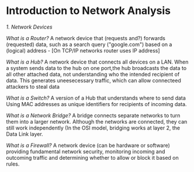 # Introduction to Network Analysis
_1. Network Devices_

_What is a Router?_ 
A network device that (requests and?) forwards (requested) data, such as a search query ("google.com") based on a (logical) address - [On TCP/IP networks router uses IP address]

_What is a Hub?_
A network device that connects all devices on a LAN. When a system sends data to the hub on one port,the hub broadcasts the data to all other attached data, not understanding who the intended recipient of data. This generates uneesecessary traffic, which can allow connecteed attackers to steal data

_What is a Switch?_
A version of a Hub that understands where to send data Using MAC addresses as unique identifiers for recipients of incoming data. 

_What is a Network Bridge?_
A bridge connects separate networks to turn them into a larger network. Although the networks are connected, they can still work independently (In the OSI model, bridging works at layer 2, the Data Link layer.

_What is a Firewall?_
A network device (can be hardware or software) providing fundamental network security, monitoring incoming and outcoming traffic and determining whether to allow or block it based on rules.
